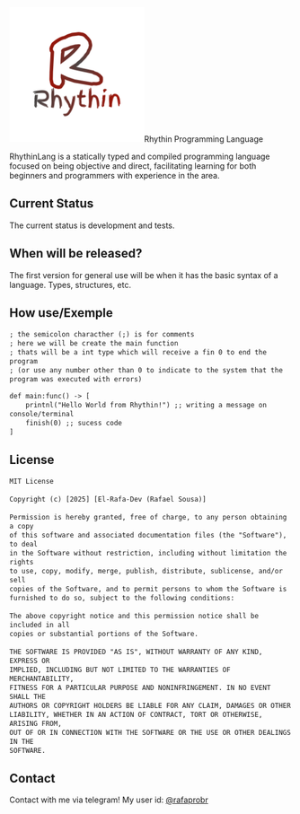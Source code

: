 [logo]: https://github.com/el-rafa-dev/rhythinl/blob/main/20250606_233111.png "Rhythin Logo Image"

<div style="text-align=center; display: block; margin-left: auto; margin-right: auto; ">
<img width="240" height="240" src="https://github.com/el-rafa-dev/rhythinl/blob/main/20250606_233111.png" alt="Rhythin Lang Logo" style="/>

</div>

# Rhythin Programming Language
RhythinLang is a statically typed and compiled programming language focused on being objective and direct, facilitating learning for both beginners and programmers with experience in the area.

## Current Status

The current status is development and tests.

## When will be released?

The first version for general use will be when it has the basic syntax of a language. Types, structures, etc.



## How use/Exemple
```
; the semicolon characther (;) is for comments
; here we will be create the main function 
; thats will be a int type which will receive a fin 0 to end the program
; (or use any number other than 0 to indicate to the system that the program was executed with errors)
```
```
def main:func() -> [
    printnl("Hello World from Rhythin!") ;; writing a message on console/terminal
    finish(0) ;; sucess code
]
```

## License

```
MIT License

Copyright (c) [2025] [El-Rafa-Dev (Rafael Sousa)]

Permission is hereby granted, free of charge, to any person obtaining a copy
of this software and associated documentation files (the "Software"), to deal
in the Software without restriction, including without limitation the rights
to use, copy, modify, merge, publish, distribute, sublicense, and/or sell
copies of the Software, and to permit persons to whom the Software is
furnished to do so, subject to the following conditions:

The above copyright notice and this permission notice shall be included in all
copies or substantial portions of the Software.

THE SOFTWARE IS PROVIDED "AS IS", WITHOUT WARRANTY OF ANY KIND, EXPRESS OR
IMPLIED, INCLUDING BUT NOT LIMITED TO THE WARRANTIES OF MERCHANTABILITY,
FITNESS FOR A PARTICULAR PURPOSE AND NONINFRINGEMENT. IN NO EVENT SHALL THE
AUTHORS OR COPYRIGHT HOLDERS BE LIABLE FOR ANY CLAIM, DAMAGES OR OTHER
LIABILITY, WHETHER IN AN ACTION OF CONTRACT, TORT OR OTHERWISE, ARISING FROM,
OUT OF OR IN CONNECTION WITH THE SOFTWARE OR THE USE OR OTHER DEALINGS IN THE
SOFTWARE.
```
## Contact
Contact with me via telegram! My user id: [@rafaprobr](https://t.me/rafaprobr)
